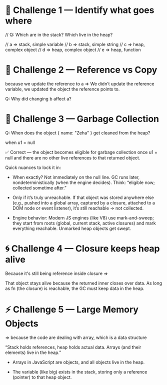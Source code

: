 # 🧩 Challenge 1 — Identify what goes where

// Q: Which are in the stack? Which live in the heap?

// a => stack, simple variable
// b => stack, simple string
// c => heap, complex object
// d => heap, complex object
// e => heap, function

# 🔁 Challenge 2 — Reference vs Copy
because we update the reference to a => We didn’t update the reference variable, we updated the object the reference points to.

Q: Why did changing b affect a?

# 🧱 Challenge 3 — Garbage Collection

Q: When does the object { name: "Zeha" } get cleaned from the heap?

when u1 = null

✅ Correct — the object becomes eligible for garbage collection once u1 = null and there are no other live references to that returned object.

Quick nuances to lock it in:

- When exactly? Not immediately on the null line. GC runs later, nondeterministically (when the engine decides). Think: “eligible now; collected sometime after.”

- Only if it’s truly unreachable. If that object was stored anywhere else (e.g., pushed into a global array, captured by a closure, attached to a DOM node or event listener), it’s still reachable → not collected.

- Engine behavior: Modern JS engines (like V8) use mark-and-sweep; they start from roots (global, current stack, active closures) and mark everything reachable. Unmarked heap objects get swept.

# 🌀 Challenge 4 — Closure keeps heap alive

Because it's still being reference inside closure =>

That object stays alive because the returned inner closes over data. As long as fn (the closure) is reachable, the GC must keep data in the heap.

#  ⚡ Challenge 5 — Large Memory Objects

=> because the code are dealing with array, which is a data structure

“Stack holds references, heap holds actual data. Arrays (and their elements) live in the heap.”

- Arrays in JavaScript are objects, and all objects live in the heap.

- The variable (like big) exists in the stack, storing only a reference (pointer) to that heap object.
